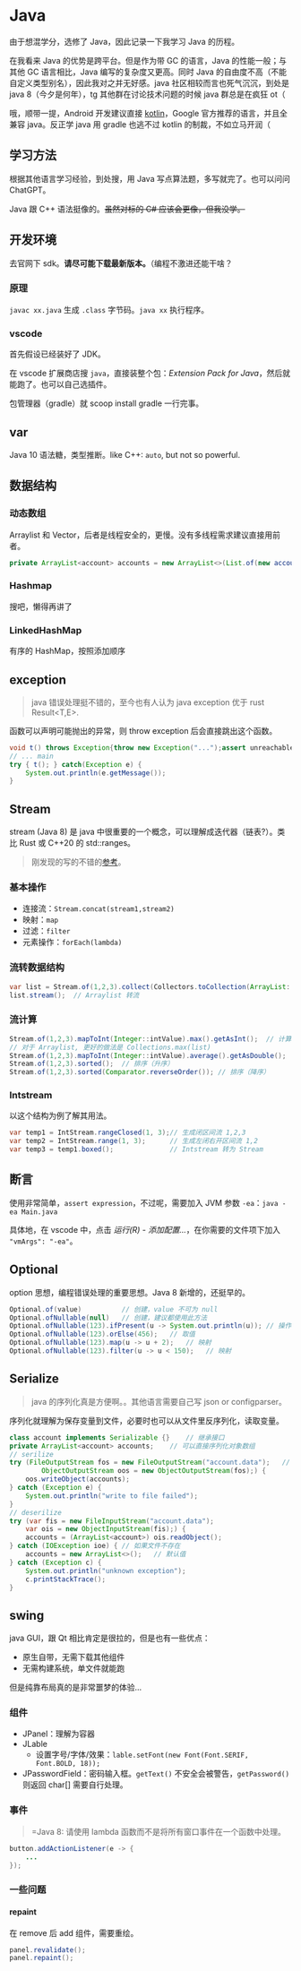 # Java
由于想混学分，选修了 Java，因此记录一下我学习 Java 的历程。

在我看来 Java 的优势是跨平台。但是作为带 GC 的语言，Java 的性能一般；与其他 GC 语言相比，Java 编写的复杂度又更高。同时 Java 的自由度不高（不能自定义类型别名），因此我对之并无好感。java 社区相较而言也死气沉沉，到处是 java 8（今夕是何年），<span class="heimu" title="你知道的太多了">tg 其他群在讨论技术问题的时候 java 群总是在疯狂 ot（</span>

哦，顺带一提，Android 开发建议直接 [kotlin](./kotlin.md)，Google 官方推荐的语言，并且全兼容 java。反正学 java 用 gradle 也逃不过 kotlin 的制裁，不如立马开润（
## 学习方法
根据其他语言学习经验，到处搜，用 Java 写点算法题，多写就完了。也可以问问 ChatGPT。

Java 跟 C++ 语法挺像的。~~虽然对标的 C# 应该会更像，但我没学。~~
## 开发环境
去官网下 sdk。**请尽可能下载最新版本。**（编程不激进还能干啥？
### 原理
`javac xx.java` 生成 `.class` 字节码。`java xx` 执行程序。
### vscode
首先假设已经装好了 JDK。

在 vscode 扩展商店搜 `java`，直接装整个包：*Extension Pack for Java*，然后就能跑了。也可以自己选插件。

包管理器（gradle）就 scoop install gradle 一行完事。
## var
Java 10 语法糖，类型推断。like C++: `auto`, but not so powerful.
## 数据结构
### 动态数组
Arraylist 和 Vector，后者是线程安全的，更慢。没有多线程需求建议直接用前者。
```java
private ArrayList<account> accounts = new ArrayList<>(List.of(new account("admin", "admin")));
```
### Hashmap
搜吧，懒得再讲了
### LinkedHashMap
有序的 HashMap，按照添加顺序
## exception
> java 错误处理挺不错的，至今也有人认为 java exception 优于 rust Result&lt;T,E&gt;.

函数可以声明可能抛出的异常，则 throw exception 后会直接跳出这个函数。
```java
void t() throws Exception{throw new Exception("...");assert unreachable == true;}
// ... main
try { t(); } catch(Exception e) {
    System.out.println(e.getMessage());
}
```
## Stream
stream (Java 8) 是 java 中很重要的一个概念，可以理解成迭代器（链表?）。类比 Rust 或 C++20 的 std::ranges。

> 刚发现的写的不错的[参考](https://blog.csdn.net/zhiyuan263287/article/details/124540708)。
### 基本操作
* 连接流：`Stream.concat(stream1,stream2)`
* 映射：`map`
* 过滤：`filter`
* 元素操作：`forEach(lambda)`
### 流转数据结构
```java
var list = Stream.of(1,2,3).collect(Collectors.toCollection(ArrayList::new));   // 为 Arraylist 赋值
list.stream();  // Arraylist 转流
```
### 流计算
```java
Stream.of(1,2,3).mapToInt(Integer::intValue).max().getAsInt();  // 计算最大值
// 对于 Arraylist, 更好的做法是 Collections.max(list)
Stream.of(1,2,3).mapToInt(Integer::intValue).average().getAsDouble();   // 计算平均值
Stream.of(1,2,3).sorted();  // 排序（升序）
Stream.of(1,2,3).sorted(Comparator.reverseOrder()); // 排序（降序）
```
### Intstream
以这个结构为例了解其用法。
```java
var temp1 = IntStream.rangeClosed(1, 3);// 生成闭区间流 1,2,3
var temp2 = IntStream.range(1, 3);      // 生成左闭右开区间流 1,2
var temp3 = temp1.boxed();              // Intstream 转为 Stream
```
## 断言
使用非常简单，`assert expression`，不过呢，需要加入 JVM 参数 `-ea`：`java -ea Main.java`

具体地，在 vscode 中，点击 *运行(R) - 添加配置...*，在你需要的文件项下加入 `"vmArgs": "-ea"`。
## Optional
option 思想，编程错误处理的重要思想。Java 8 新增的，还挺早的。
```java
Optional.of(value)          // 创建，value 不可为 null
Optional.ofNullable(null)   // 创建，建议都使用此方法
Optional.ofNullable(123).ifPresent(u -> System.out.println(u)); // 操作值
Optional.ofNullable(123).orElse(456);   // 取值
Optional.ofNullable(123).map(u -> u + 2);   // 映射
Optional.ofNullable(123).filter(u -> u < 150);   // 映射
```
## Serialize
> java 的序列化真是方便啊。。其他语言需要自己写 json or configparser。

序列化就理解为保存变量到文件，必要时也可以从文件里反序列化，读取变量。
```java
class account implements Serializable {}    // 继承接口
private ArrayList<account> accounts;    // 可以直接序列化对象数组
// serilize
try (FileOutputStream fos = new FileOutputStream("account.data");   // 存在执行目录下
        ObjectOutputStream oos = new ObjectOutputStream(fos);) {
    oos.writeObject(accounts);
} catch (Exception e) {
    System.out.println("write to file failed");
}
// deserilize
try (var fis = new FileInputStream("account.data");
    var ois = new ObjectInputStream(fis);) {
    accounts = (ArrayList<account>) ois.readObject();
} catch (IOException ioe) { // 如果文件不存在
    accounts = new ArrayList<>();   // 默认值
} catch (Exception c) {
    System.out.println("unknown exception");
    c.printStackTrace();
}
```
## swing
java GUI，跟 Qt 相比肯定是很拉的，但是也有一些优点：
* 原生自带，无需下载其他组件
* 无需构建系统，单文件就能跑

但是纯靠布局真的是非常噩梦的体验...
### 组件
* JPanel：理解为容器
* JLable
    * 设置字号/字体/效果：`lable.setFont(new Font(Font.SERIF, Font.BOLD, 18));`
* JPasswordField：密码输入框。`getText()` 不安全会被警告，`getPassword()` 则返回 char[] 需要自行处理。
### 事件
>=Java 8: 请使用 lambda 函数而不是将所有窗口事件在一个函数中处理。
```java
button.addActionListener(e -> {
    ...
});
```
### 一些问题
#### repaint
在 remove 后 add 组件，需要重绘。
```java
panel.revalidate();
panel.repaint();
```
